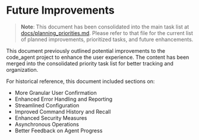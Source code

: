 # Future Improvements

> **Note**: This document has been consolidated into the main task list at [docs/planning_priorities.md](planning_priorities.md). Please refer to that file for the current list of planned improvements, prioritized tasks, and future enhancements.

This document previously outlined potential improvements to the code_agent project to enhance the user experience. The content has been merged into the consolidated priority task list for better tracking and organization.

For historical reference, this document included sections on:
- More Granular User Confirmation
- Enhanced Error Handling and Reporting
- Streamlined Configuration
- Improved Command History and Recall
- Enhanced Security Measures
- Asynchronous Operations
- Better Feedback on Agent Progress

